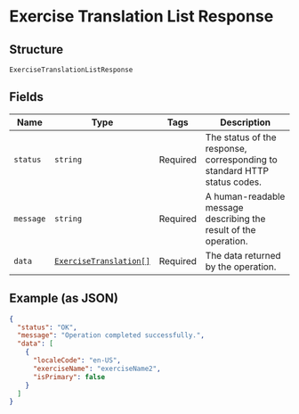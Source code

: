 
# Exercise Translation List Response

## Structure

`ExerciseTranslationListResponse`

## Fields

| Name | Type | Tags | Description |
|  --- | --- | --- | --- |
| `status` | `string` | Required | The status of the response, corresponding to standard HTTP status codes. |
| `message` | `string` | Required | A human-readable message describing the result of the operation. |
| `data` | [`ExerciseTranslation[]`](../../doc/models/exercise-translation.md) | Required | The data returned by the operation. |

## Example (as JSON)

```json
{
  "status": "OK",
  "message": "Operation completed successfully.",
  "data": [
    {
      "localeCode": "en-US",
      "exerciseName": "exerciseName2",
      "isPrimary": false
    }
  ]
}
```

